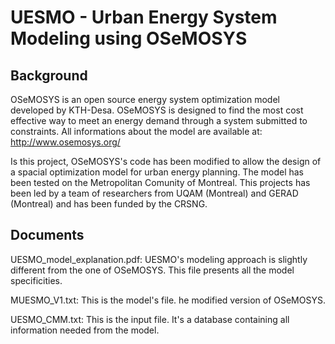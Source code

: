 # UESMO - Urban Energy System Modeling using OSeMOSYS

## Background

OSeMOSYS is an open source energy system optimization model developed by KTH-Desa. OSeMOSYS is designed to find the most cost effective way to meet an energy demand through a system submitted to constraints. All informations about the model are available at: http://www.osemosys.org/ 

Is this project, OSeMOSYS's code has been modified to allow the design of a spacial optimization model for urban energy planning. The model has been tested on the Metropolitan Comunity of Montreal. This projects has been led by a team of researchers from UQAM (Montreal) and GERAD (Montreal) and has been funded by the CRSNG.

## Documents

UESMO_model_explanation.pdf: UESMO's modeling approach is slightly different from the one of OSeMOSYS. This file presents all the model specificities.  

MUESMO_V1.txt: This is the model's file. he modified version of OSeMOSYS. 

UESMO_CMM.txt: This is the input file. It's a database containing all information needed from the model. 
